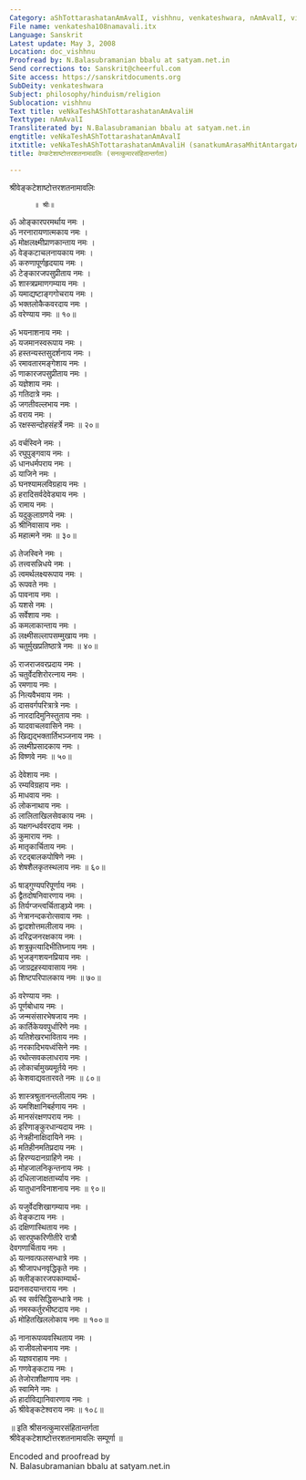```yaml
---
Category: aShTottarashatanAmAvalI, vishhnu, venkateshwara, nAmAvalI, vishnu
File name: venkatesha108namavali.itx
Language: Sanskrit
Latest update: May 3, 2008
Location: doc_vishhnu
Proofread by: N.Balasubramanian bbalu at satyam.net.in
Send corrections to: Sanskrit@cheerful.com
Site access: https://sanskritdocuments.org
SubDeity: venkateshwara
Subject: philosophy/hinduism/religion
Sublocation: vishhnu
Text title: veNkaTeshAShTottarashatanAmAvaliH
Texttype: nAmAvalI
Transliterated by: N.Balasubramanian bbalu at satyam.net.in
engtitle: veNkaTeshAShTottarashatanAmAvalI
itxtitle: veNkaTeshAShTottarashatanAmAvaliH (sanatkumArasaMhitAntargatA)
title: वेण्कटेशाष्टोत्तरशतनामावलिः (सनत्कुमारसंहितान्तर्गता)

---
```

  
 श्रीवेङ्कटेशाष्टोत्तरशतनामावलिः   
  
          ॥ श्रीः॥  
  
ॐ ओङ्कारपरमर्थाय नमः ।  
ॐ नरनारायणात्मकाय नमः ।  
ॐ मोक्षलक्ष्मीप्राणकान्ताय नमः ।  
ॐ वेङ्कटाचलनायकाय नमः ।  
ॐ करुणापूर्णहृदयाय नमः ।  
ॐ टेङ्कारजपसुप्रीताय नमः ।  
ॐ शास्त्रप्रमाणगम्याय नमः ।  
ॐ यमाद्यष्टाङ्गगोचराय नमः ।  
ॐ भक्तलोकैकवरदाय नमः ।  
ॐ वरेण्याय नमः ॥ १०॥  
  
ॐ भयनाशनाय नमः ।  
ॐ यजमानस्वरूपाय नमः ।  
ॐ हस्तन्यस्तसुदर्शनाय नमः ।  
ॐ रमावतारमङ्गेशाय नमः ।  
ॐ णाकारजपसुप्रीताय नमः ।  
ॐ यज्ञेशाय नमः ।  
ॐ गतिदात्रे नमः ।  
ॐ जगतीवल्लभाय नमः ।  
ॐ वराय नमः ।  
ॐ रक्षस्सन्दोहसंहर्त्रे नमः ॥ २०॥  
  
ॐ वर्चस्विने नमः ।  
ॐ रघुपुङ्गवाय नमः ।  
ॐ धानधर्मपराय नमः ।  
ॐ याजिने नमः ।  
ॐ घनश्यामलविग्रहाय नमः ।  
ॐ हरादिसर्वदेवेड्याय नमः ।  
ॐ रामाय नमः ।  
ॐ यदुकुलाग्रणये नमः ।  
ॐ श्रीनिवासाय नमः ।  
ॐ महात्मने नमः ॥ ३०॥  
  
ॐ तेजस्विने नमः ।  
ॐ तत्त्वसन्निधये नमः ।  
ॐ त्वमर्थलक्ष्यरूपाय नमः ।  
ॐ रूपवते नमः ।  
ॐ पावनाय नमः ।  
ॐ यशसे नमः ।  
ॐ सर्वेशाय नमः ।  
ॐ कमलाकान्ताय नमः ।  
ॐ लक्ष्मीसल्लापसम्मुखाय नमः ।  
ॐ चतुर्मुखप्रतिष्ठात्रे नमः ॥ ४०॥  
  
ॐ राजराजवरप्रदाय नमः ।  
ॐ चतुर्वेदशिरोरत्नाय नमः ।  
ॐ रमणाय नमः ।  
ॐ नित्यवैभवाय नमः ।  
ॐ दासवर्गपरित्रात्रे नमः ।  
ॐ नारदादिमुनिस्तुताय नमः ।  
ॐ यादवाचलवासिने नमः ।  
ॐ खिद्यद्भक्तार्तिभञ्जनाय नमः ।  
ॐ लक्ष्मीप्रसादकाय नमः ।  
ॐ विष्णवे नमः ॥ ५०॥  
  
ॐ देवेशाय नमः ।  
ॐ रम्यविग्रहाय नमः ।  
ॐ माधवाय नमः ।  
ॐ लोकनाथाय नमः ।  
ॐ लालिताखिलसेवकाय नमः ।  
ॐ यक्षगन्धर्ववरदाय नमः ।  
ॐ कुमाराय नमः ।  
ॐ मातृकार्चिताय नमः ।  
ॐ रटद्बालकपोषिणे नमः ।  
ॐ शेषशैलकृतस्थलाय नमः ॥ ६०॥  
  
ॐ षाड्गुण्यपरिपूर्णाय नमः ।  
ॐ द्वैतदोषनिवारणाय नमः ।  
ॐ तिर्यग्जन्त्वर्चिताङ्घ्र्ये नमः ।  
ॐ नेत्रानन्दकरोत्सवाय नमः ।  
ॐ द्वादशोत्तमलीलाय नमः ।  
ॐ दरिद्रजनरक्षकाय नमः ।  
ॐ शत्रुकृत्यादिभीतिघ्नाय नमः ।  
ॐ भुजङ्गशयनप्रियाय नमः ।  
ॐ जाग्रद्रहस्यावासाय नमः ।  
ॐ शिष्टपरिपालकाय नमः ॥ ७०॥  
  
ॐ वरेण्याय नमः ।  
ॐ पूर्णबोधाय नमः ।  
ॐ जन्मसंसारभेषजाय नमः ।  
ॐ कार्तिकेयवपुर्धारिणे नमः ।  
ॐ यतिशेखरभाविताय नमः ।  
ॐ नरकादिभयध्वंसिने नमः ।  
ॐ रथोत्सवकलाधराय नमः ।  
ॐ लोकार्चामुख्यमूर्तये नमः ।  
ॐ केशवाद्यवतारवते नमः ॥ ८०॥  
  
ॐ शास्त्रश्रुतानन्तलीलाय नमः ।  
ॐ यमशिक्षानिबर्हणाय नमः ।  
ॐ मानसंरक्षणपराय नमः ।  
ॐ इरिणाङ्कुरधान्यदाय नमः ।  
ॐ नेत्रहीनाक्षिदायिने नमः ।  
ॐ मतिहीनमतिप्रदाय नमः ।  
ॐ हिरण्यदानग्राहिणे नमः ।  
ॐ मोहजालनिकृन्तनाय नमः ।  
ॐ दधिलाजाक्षतार्च्याय नमः ।  
ॐ यातुधानविनाशनाय नमः ॥ ९०॥  
  
ॐ यजुर्वेदशिखागम्याय नमः ।  
ॐ वेङ्कटाय नमः ।  
ॐ दक्षिणास्थिताय नमः ।  
ॐ सारपुष्करिणीतीरे रात्रौ  
      देवगणार्चिताय नमः ।  
ॐ यत्नवत्फलसन्धात्रे नमः ।  
ॐ श्रीजापधनवृद्धिकृते नमः ।  
ॐ क्लीङ्कारजपकाम्यार्थ-  
     प्रदानसदयान्तराय  नमः ।  
ॐ स्व सर्वसिद्धिसन्धात्रे नमः ।  
ॐ नमस्कर्तुरभीष्टदाय नमः ।  
ॐ मोहितखिललोकाय नमः ॥ १००॥  
  
ॐ नानारूपव्यवस्थिताय नमः ।  
ॐ राजीवलोचनाय नमः ।  
ॐ यज्ञवराहाय नमः ।  
ॐ गणवेङ्कटाय नमः ।  
ॐ तेजोराशीक्षणाय नमः ।  
ॐ स्वामिने नमः ।  
ॐ हार्दाविद्यानिवारणाय नमः ।  
ॐ श्रीवेङ्कटेश्वराय नमः ॥ १०८॥  
  
॥ इति श्रीसनत्कुमारसंहितान्तर्गता  
श्रीवेङ्कटेशाष्टोत्तरशतनामावलिः सम्पूर्णा ॥  
  
  
Encoded and proofread by  
N. Balasubramanian bbalu at satyam.net.in  
  
